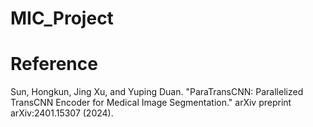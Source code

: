 # MIC_Project

# Reference
Sun, Hongkun, Jing Xu, and Yuping Duan. "ParaTransCNN: Parallelized TransCNN Encoder for Medical Image Segmentation." arXiv preprint arXiv:2401.15307 (2024).
